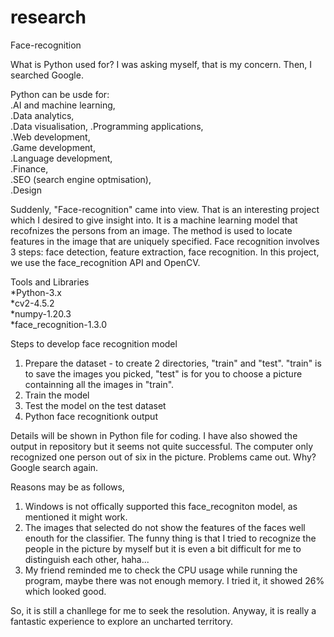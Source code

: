 # research
Face-recognition

What is Python used for? I was asking myself, that is my concern. Then, I searched Google.

Python can be usde for:   
.AI and machine learning,  
.Data analytics,  
.Data visualisation, 
.Programming applications,  
.Web development,   
.Game development,   
.Language development,   
.Finance,   
.SEO (search engine optmisation),   
.Design  

Suddenly, "Face-recognition" came into view. That is an interesting project which I desired to give insight into.
It is a machine learning model that recofnizes the persons from an image.
The method is used to locate features in the image that are uniquely specified.
Face recognition involves 3 steps: face detection, feature extraction, face recognition.
In this project, we use the face_recognition API and OpenCV.

Tools and Libraries  
*Python-3.x  
*cv2-4.5.2  
*numpy-1.20.3  
*face_recognition-1.3.0 

Steps to develop face recognition model  
1. Prepare the dataset - to create 2 directories, "train" and "test". "train" is to save the images you picked, "test" is for you to choose a picture containning all the images in "train".  
2. Train the model  
3. Test the model on the test dataset  
4. Python face recognitionk output  

Details will be shown in Python file for coding. I have also showed the output in repository but it seems not quite successful. The computer only recognized one person out of six in the picture. Problems came out. Why? Google search again. 

Reasons may be as follows,  
1. Windows is not offically supported this face_recogniton model, as mentioned it might work.  
2. The images that selected do not show the features of the faces well enouth for the classifier. The funny thing is that I tried to recognize the people in the picture by myself but it is even a bit difficult for me to distinguish each other, haha...  
3. My friend reminded me to check the CPU usage while running the program, maybe there was not enough memory. I tried it, it showed 26% which looked good.   

So, it is still a chanllege for me to seek the resolution. Anyway, it is really a fantastic experience to explore an uncharted territory.
